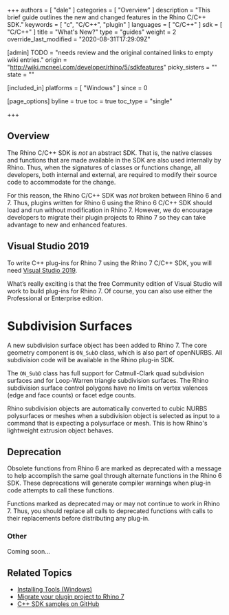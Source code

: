 +++
authors = [ "dale" ]
categories = [ "Overview" ]
description = "This brief guide outlines the new and changed features in the Rhino C/C++ SDK."
keywords = [ "c", "C/C++", "plugin" ]
languages = [ "C/C++" ]
sdk = [ "C/C++" ]
title = "What's New?"
type = "guides"
weight = 2
override_last_modified = "2020-08-31T17:29:09Z"

[admin]
TODO = "needs review and the original contained links to empty wiki entries."
origin = "http://wiki.mcneel.com/developer/rhino/5/sdkfeatures"
picky_sisters = ""
state = ""

[included_in]
platforms = [ "Windows" ]
since = 0

[page_options]
byline = true
toc = true
toc_type = "single"

+++


## Overview

The Rhino C/C++ SDK is *not* an abstract SDK. That is, the native classes and functions that are made available in the SDK are also used internally by Rhino. Thus, when the signatures of classes or functions change, all developers, both internal and external, are required to modify their source code to accommodate for the change. 

For this reason, the Rhino C/C++ SDK was *not* broken between Rhino 6 and 7. Thus, plugins written for Rhino 6 using the Rhino 6 C/C++ SDK should load and run without modification in Rhino 7. However, we do encourage developers to migrate their plugin projects to Rhino 7 so they can take advantage to new and enhanced features.

## Visual Studio 2019

To write C++ plug-ins for Rhino 7 using the Rhino 7 C/C++ SDK, you will need [Visual Studio 2019](/guides/cpp/installing-tools-windows).

What’s really exciting is that the free Community edition of Visual Studio will work to build plug-ins for Rhino 7. Of course, you can also use either the Professional or Enterprise edition.

# Subdivision Surfaces

A new subdivision surface object has been added to Rhino 7. The core geometry component is ```ON_SubD``` class, which is also part of openNURBS. All subdivision code will be available in the Rhino plug-in SDK.

The ```ON_SubD``` class has full support for Catmull-Clark quad subdivision surfaces and for Loop-Warren triangle subdivision surfaces. The Rhino subdivision surface control polygons have no limits on vertex valences (edge and face counts) or facet edge counts.

Rhino subdivision objects are automatically converted to cubic NURBS polysurfaces or meshes when a subdivision object is selected as input to a command that is expecting a polysurface or mesh. This is how Rhino's lightweight extrusion object behaves.

## Deprecation

Obsolete functions from Rhino 6 are marked as deprecated with a message to help accomplish the same goal through alternate functions in the Rhino 6 SDK. These deprecations will generate compiler warnings when plug-in code attempts to call these functions.

Functions marked as deprecated may or may not continue to work in Rhino 7. Thus, you should replace all calls to deprecated functions with calls to their replacements before distributing any plug-in.

### Other
Coming soon...

## Related Topics

- [Installing Tools (Windows)](/guides/cpp/installing-tools-windows)
- [Migrate your plugin project to Rhino 7](/guides/cpp/migrate-your-plugin-windows)
- [C++ SDK samples on GitHub](https://github.com/mcneel/rhino-developer-samples/tree/7)
